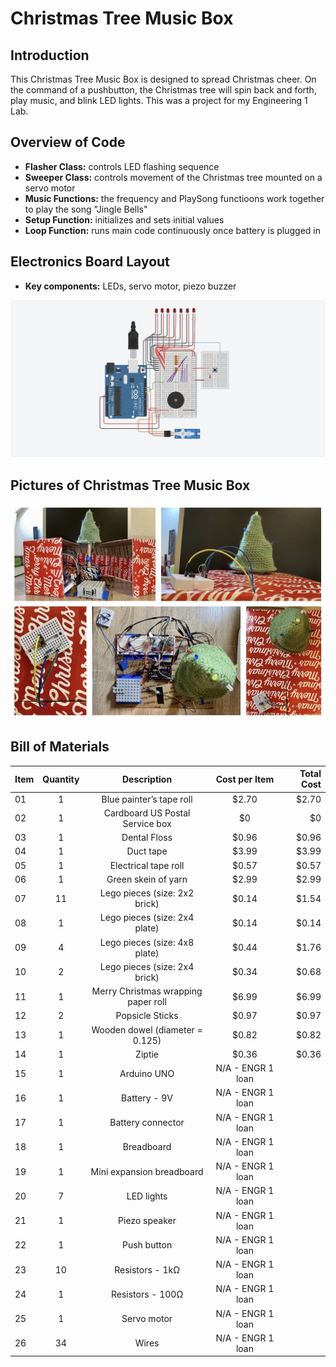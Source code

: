 # Christmas Tree Music Box

## Introduction

This Christmas Tree Music Box is designed to spread Christmas cheer. On the command of a pushbutton, the Christmas tree will spin back and forth, play music, and blink LED lights. This was a project for my Engineering 1 Lab.

## Overview of Code

* **Flasher Class:** controls LED flashing sequence
* **Sweeper Class:** controls movement of the Christmas tree mounted on a servo motor
* **Music Functions:** the frequency and PlaySong functioons work together to play the song "Jingle Bells"
* **Setup Function:**  initializes and sets initial values
* **Loop Function:** runs main code continuously once battery is plugged in

## Electronics Board Layout

* **Key components:** LEDs, servo motor, piezo buzzer

<img src = ElectronicsBoardGraphic.jpeg
alt = "Electronics Board Layout">

## Pictures of Christmas Tree Music Box

<img src = PictureCollage.jpeg
alt = "Pictures of Christmas Tree Music Box">

## Bill of Materials

| Item        | Quantity    | Description | Cost per Item | Total Cost    |
| :---        |    :----:   |    :----:   |     :----:    |          ---: |
| 01 | 1 | Blue painter’s tape roll | $2.70 | $2.70 |
| 02 | 1 | Cardboard US Postal Service box | $0 | $0 |
| 03 | 1 | Dental Floss | $0.96 | $0.96 |
| 04 | 1 | Duct tape | $3.99 | $3.99 |
| 05 | 1 | Electrical tape roll | $0.57 | $0.57 |
| 06 | 1 | Green skein of yarn | $2.99 | $2.99 |
| 07 | 11 | Lego pieces (size: 2x2 brick) | $0.14 | $1.54 |
| 08 | 1 | Lego pieces (size: 2x4 plate) | $0.14 | $0.14 |
| 09 | 4 | Lego pieces (size: 4x8 plate) | $0.44 | $1.76 |
| 10 | 2 | Lego pieces (size: 2x4 brick) | $0.34 | $0.68 |
| 11 | 1 | Merry Christmas wrapping paper roll | $6.99 | $6.99 |
| 12 | 2 | Popsicle Sticks | $0.97 | $0.97 |
| 13 | 1 | Wooden dowel (diameter = 0.125) | $0.82 | $0.82 |
| 14 | 1 | Ziptie | $0.36 | $0.36 |
| 15 | 1 | Arduino UNO | N/A - ENGR 1 loan |
| 16 | 1 | Battery - 9V | N/A - ENGR 1 loan |
| 17 | 1 | Battery connector | N/A - ENGR 1 loan |
| 18 | 1 | Breadboard | N/A - ENGR 1 loan |
| 19 | 1 | Mini expansion breadboard | N/A - ENGR 1 loan |
| 20 | 7 | LED lights | N/A - ENGR 1 loan |
| 21 | 1 | Piezo speaker | N/A - ENGR 1 loan |
| 22 | 1 | Push button | N/A - ENGR 1 loan |
| 23 | 10 | Resistors - 1kΩ | N/A - ENGR 1 loan |
| 24 | 1 | Resistors - 100Ω | N/A - ENGR 1 loan |
| 25 | 1 | Servo motor | N/A - ENGR 1 loan |
| 26 | 34 | Wires | N/A - ENGR 1 loan |
